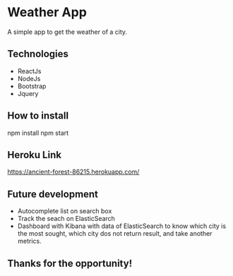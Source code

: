 # Weather App
A simple app to get the weather of a city.

## Technologies
- ReactJs
- NodeJs
- Bootstrap
- Jquery

## How to install
npm install
npm start

## Heroku Link
https://ancient-forest-86215.herokuapp.com/

## Future development
- Autocomplete list on search box
- Track the seach on ElasticSearch
- Dashboard with Kibana with data of ElasticSearch to know which city is the most sought, which city dos not return result, and take another metrics.

## Thanks for the opportunity!

